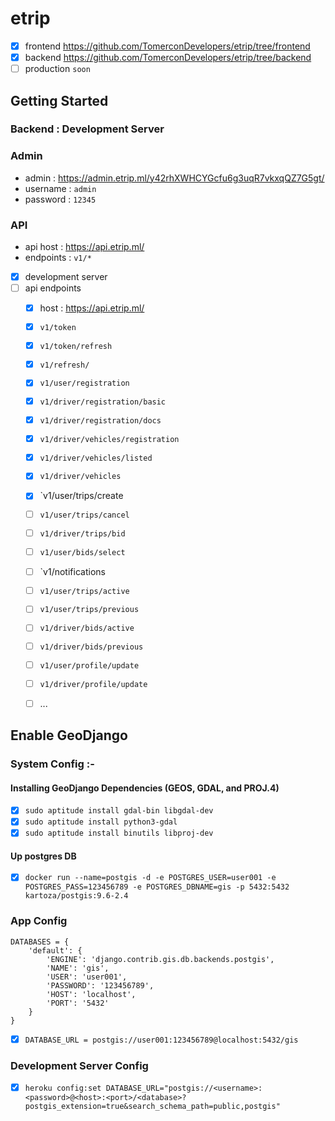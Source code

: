 # etrip

- [x] frontend  https://github.com/TomerconDevelopers/etrip/tree/frontend
- [x] backend https://github.com/TomerconDevelopers/etrip/tree/backend
- [ ] production `soon`
## Getting Started

### Backend : Development Server
 
  ### Admin
 - admin : https://admin.etrip.ml/y42rhXWHCYGcfu6g3uqR7vkxqQZ7G5gt/
 - username : `admin`
 - password : `12345`
 
  ### API
  - api host : https://api.etrip.ml/
  - endpoints : `v1/*`
  
  
- [x] development server
- [ ] api endpoints
  - [x] host : https://api.etrip.ml/
  - [x] `v1/token`
  - [x] `v1/token/refresh`
  - [x] `v1/refresh/`
  - [x] `v1/user/registration`
  - [x] `v1/driver/registration/basic`
  - [x] `v1/driver/registration/docs`
  - [x] `v1/driver/vehicles/registration`
  - [x] `v1/driver/vehicles/listed`
  - [x] `v1/driver/vehicles`
  - [x] `v1/user/trips/create
  - [ ] `v1/user/trips/cancel`
  - [ ] `v1/driver/trips/bid`
  - [ ] `v1/user/bids/select`
  - [ ] `v1/notifications
  - [ ] `v1/user/trips/active`
  - [ ] `v1/user/trips/previous`
  - [ ] `v1/driver/bids/active`
  - [ ] `v1/driver/bids/previous`
  - [ ] `v1/user/profile/update`
  - [ ] `v1/driver/profile/update`
  - [ ] ...


## Enable GeoDjango

### System Config :- 

#### Installing GeoDjango Dependencies (GEOS, GDAL, and PROJ.4)
 
 - [x] `sudo aptitude install gdal-bin libgdal-dev`
 - [x] `sudo aptitude install python3-gdal`
 - [x] `sudo aptitude install binutils libproj-dev`

#### Up postgres DB
 
 - [x] `docker run --name=postgis -d -e POSTGRES_USER=user001 -e POSTGRES_PASS=123456789 -e POSTGRES_DBNAME=gis -p 5432:5432 kartoza/postgis:9.6-2.4`


### App Config

```
DATABASES = {
    'default': {
        'ENGINE': 'django.contrib.gis.db.backends.postgis',
        'NAME': 'gis',
        'USER': 'user001',
        'PASSWORD': '123456789',
        'HOST': 'localhost',
        'PORT': '5432'
    }
}

```

- [x] `DATABASE_URL = postgis://user001:123456789@localhost:5432/gis`

### Development Server Config
- [x] `heroku config:set DATABASE_URL="postgis://<username>:<password>@<host>:<port>/<database>?postgis_extension=true&search_schema_path=public,postgis"`

